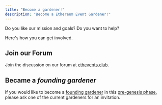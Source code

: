 ```yaml
---
title: "Become a gardener!"
description: "Become a Ethereum Event Gardener!"
---
```


Do you like our mission and goals? Do you want to help?

Here's how you can get involved.

## Join our Forum

Join the discussion on our forum at [ethevents.club](https://ethevents.club).

## Became a *founding gardener*

If you would like to become a [founding gardener](/en/founders) in this [pre-genesis phase](/en/bootstrapping), please ask one of the current gardeners for an invitation.